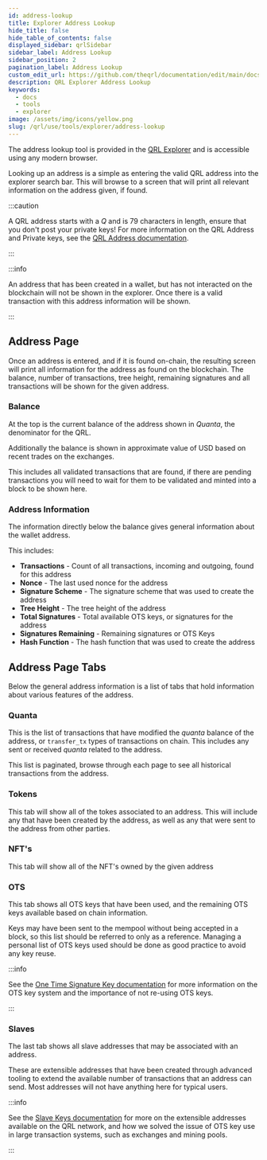```yaml
---
id: address-lookup
title: Explorer Address Lookup
hide_title: false
hide_table_of_contents: false
displayed_sidebar: qrlSidebar
sidebar_label: Address Lookup
sidebar_position: 2
pagination_label: Address Lookup
custom_edit_url: https://github.com/theqrl/documentation/edit/main/docs/Use/Tools/explorer/address-lookup.md
description: QRL Explorer Address Lookup
keywords:
  - docs
  - tools
  - explorer
image: /assets/img/icons/yellow.png
slug: /qrl/use/tools/explorer/address-lookup
---
```


The address lookup tool is provided in the [QRL Explorer](https://explorer.theqrl.org) and is accessible using any modern browser. 

Looking up an address is a simple as entering the valid QRL address into the explorer search bar. This will browse to a screen that will print all relevant information on the address given, if found.


:::caution

A QRL address starts with a $Q$ and is 79 characters in length, ensure that you don't post your private keys! For more information on the QRL Address and Private keys, see the [QRL Address documentation](../../../../qrl/use/wallet/qrl-address-overview).

:::


:::info

An address that has been created in a wallet, but has not interacted on the blockchain will not be shown in the explorer. Once there is a valid transaction with this address information will be shown.

:::


## Address Page

Once an address is entered, and if it is found on-chain, the resulting screen will print all information for the address as found on the blockchain. The balance, number of transactions, tree height, remaining signatures and all transactions will be shown for the given address.

### Balance

At the top is the current balance of the address shown in $Quanta$, the denominator for the QRL.

Additionally the balance is shown in approximate value of USD based on recent trades on the exchanges.

This includes all validated transactions that are found, if there are pending transactions you will need to wait for them to be validated and minted into a block to be shown here.

### Address Information

The information directly below the balance gives general information about the wallet address.

This includes:

- **Transactions** - Count of all transactions, incoming and outgoing, found for this address
- **Nonce** - The last used nonce for the address
- **Signature Scheme** - The signature scheme that was used to create the address 
- **Tree Height** - The tree height of the address
- **Total Signatures** - Total available OTS keys, or signatures for the address
- **Signatures Remaining** - Remaining signatures or OTS Keys
- **Hash Function** - The hash function that was used to create the address

## Address Page Tabs

Below the general address information is a list of tabs that hold information about various features of the address. 

### Quanta

This is the list of transactions that have modified the $quanta$ balance of the address, or `transfer_tx` types of transactions on chain. This includes any sent or received $quanta$ related to the address.

This list is paginated, browse through each page to see all historical transactions from the address. 

### Tokens

This tab will show all of the tokes associated to an address. This will include any that have been created by the address, as well as any that were sent to the address from other parties.

### NFT's

This tab will show all of the NFT's owned by the given address

### OTS

This tab shows all OTS keys that have been used, and the remaining OTS keys available based on chain information.

Keys may have been sent to the mempool without being accepted in a block, so this list should be referred to only as a reference. Managing a personal list of OTS keys used should be done as good practice to avoid any key reuse.

:::info

See the [One Time Signature Key documentation](../../../../qrl/build/fundamentals/ots-keys) for more information on the OTS key system and the importance of not re-using OTS keys.

:::


### Slaves

The last tab shows all slave addresses that may be associated with an address.

These are extensible addresses that have been created through advanced tooling to extend the available number of transactions that an address can send. Most addresses will not have anything here for typical users.

:::info

See the [Slave Keys documentation](../../../../qrl/build/address/slave-keys) for more on the extensible addresses available on the QRL network, and how we solved the issue of OTS key use in large transaction systems, such as exchanges and mining pools.

:::

